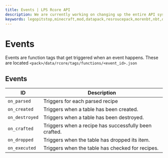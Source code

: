 ```yaml
---
title: Events | LPS Rcore API
description: We are currently working on changing up the entire API system. Hopefully, it will be released soon! For now you can see the up-coming changes to the API.
keywords: legopitstop,minecraft,mod,datapack,resroucepack,morenbt,nbt,data
---
```


# Events

Events are function tags that get triggered when an event happens. These are located `<pack>/data/rcore/tags/functions/<event_id>.json`

## Events

| ID             | Description                                           |
| -------------- | ----------------------------------------------------- |
| `on_parsed`    | Triggers for each parsed recipe                       |
| `on_created`   | Triggers when a table has been created.               |
| `on_destroyed` | Triggers when a table has been destroyed.             |
| `on_crafted`   | Triggers when a recipe has successfully been crafted. |
| `on_dropped`   | Triggers when the table has dropped its item.         |
| `on_executed`  | Triggers when the table has checked for recipes.      |

